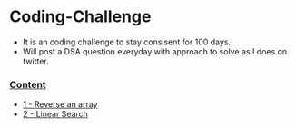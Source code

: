 # Coding-Challenge
  - It is an coding challenge to stay consisent for 100 days.
  - Will post a DSA question everyday with approach to solve as I does on twitter.
  
  
 ###  [Content]()
  - [1 - Reverse an array](https://github.com/prashantjagtap2909/Coding-Challenge/blob/main/Problems/01%20Reverse%20an%20array.md)
  - [2 - Linear Search](https://github.com/prashantjagtap2909/Coding-Challenge/blob/main/Problems/02%20Linear%20Search.md)
